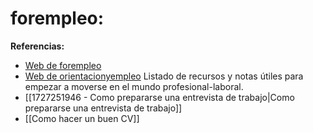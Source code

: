 # forempleo:
**Referencias:**
+ [Web de forempleo](https://forempleo.uc3m.es)
+ [ Web de orientacionyempleo](https://www.uc3m.es/orientacionyempleo/inicio)
Listado de recursos y notas útiles para empezar a moverse en el mundo profesional-laboral. 
+ [[1727251946 - Como prepararse una entrevista de trabajo|Como prepararse una entrevista de trabajo]]
+ [[Como hacer un buen CV]]

